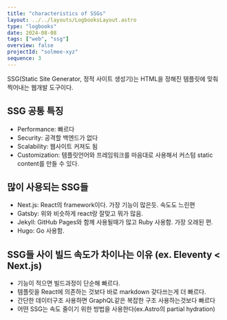 ```yaml
---
title: "characteristics of SSGs"
layout: ../../layouts/LogbooksLayout.astro
type: "logbooks"
date: 2024-08-08
tags: ["web", "ssg"]
overview: false
projectId: "solmee-xyz"
sequence: 3
---
```

SSG(Static Site Generator, 정적 사이트 생성기)는 HTML을 정해진 템플릿에 맞춰 찍어내는 웹개발 도구이다.

## SSG 공통 특징
- Performance: 빠르다
- Security: 공격할 백엔드가 없다
- Scalability: 웹사이트 커져도 됨
- Customization: 템플릿언어와 프레임워크를 마음대로 사용해서 커스텀 static content를 만들 수 있다.

## 많이 사용되는 SSG들
- Next.js: React의 framework이다. 가장 기능이 많은듯. 속도도 느린편
- Gatsby: 위와 비슷하게 react랑 잘맞고 뭐가 많음.
- Jekyll: GitHub Pages와 함께 사용될때가 많고 Ruby 사용함. 가장 오래된 편.
- Hugo: Go 사용함.

## SSG들 사이 빌드 속도가 차이나는 이유 (ex. Eleventy < Next.js)
- 기능이 적으면 빌드과정이 단순해 빠르다.
- 템플릿을 React에 의존하는 것보다 바로 markdown 갖다쓰는게 더 빠르다.
- 간단한 데이터구조 사용하면 GraphQL같은 복잡한 구조 사용하는것보다 빠르다
- 어떤 SSG는 속도 줄이기 위한 방법을 사용한다(ex.Astro의 partial hydration)